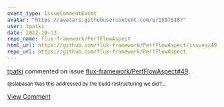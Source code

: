 ```yaml
---
event_type: IssueCommentEvent
avatar: "https://avatars.githubusercontent.com/u/1597518?"
user: tpatki
date: 2022-10-13
repo_name: flux-framework/PerfFlowAspect
html_url: https://github.com/flux-framework/PerfFlowAspect/issues/49
repo_url: https://github.com/flux-framework/PerfFlowAspect
---
```


<a href='https://github.com/tpatki' target='_blank'>tpatki</a> commented on issue <a href='https://github.com/flux-framework/PerfFlowAspect/issues/49' target='_blank'>flux-framework/PerfFlowAspect#49</a>.

<small>@slabasan Was this addressed by the build restructuring we did?...</small>

<a href='https://github.com/flux-framework/PerfFlowAspect/issues/49' target='_blank'>View Comment</a>